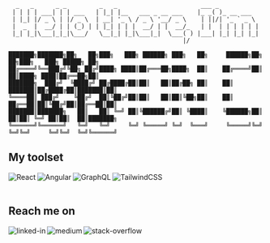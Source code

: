 ```
  _   _      _ _         _   _                       ___ _
 | | | | ___| | | ___   | |_| |__   ___ _ __ ___    |_ _( )_ __ ___
 | |_| |/ _ \ | |/ _ \  | __| '_ \ / _ \ '__/ _ \    | ||/| '_ ` _ \
 |  _  |  __/ | | (_) | | |_| | | |  __/ | |  __/_   | |  | | | | | |
 |_| |_|\___|_|_|\___/   \__|_| |_|\___|_|  \___( ) |___| |_| |_| |_|
                                                |/

███████╗███████╗██╗   ██╗███╗   ███╗ ██████╗ ███╗   ██╗     ██████╗██╗  ██╗███╗   ███╗ █████╗ ██╗
██╔════╝╚══███╔╝╚██╗ ██╔╝████╗ ████║██╔═══██╗████╗  ██║    ██╔════╝██║  ██║████╗ ████║██╔══██╗██║
███████╗  ███╔╝  ╚████╔╝ ██╔████╔██║██║   ██║██╔██╗ ██║    ██║     ███████║██╔████╔██║███████║██║
╚════██║ ███╔╝    ╚██╔╝  ██║╚██╔╝██║██║   ██║██║╚██╗██║    ██║     ██╔══██║██║╚██╔╝██║██╔══██║██║
███████║███████╗   ██║   ██║ ╚═╝ ██║╚██████╔╝██║ ╚████║    ╚██████╗██║  ██║██║ ╚═╝ ██║██║  ██║███████╗
╚══════╝╚══════╝   ╚═╝   ╚═╝     ╚═╝ ╚═════╝ ╚═╝  ╚═══╝     ╚═════╝╚═╝  ╚═╝╚═╝     ╚═╝╚═╝  ╚═╝╚══════╝
```

## My toolset

<img align="left" alt="React" src="https://img.shields.io/badge/react%20-%2320232a.svg?&style=for-the-badge&logo=react&logoColor=%2361DAFB" />
<img align="left" alt="Angular" src="https://img.shields.io/badge/angular%20-%2320232a.svg?&style=for-the-badge&logo=angular&color=dd1b16" />
<img align="left" alt="GraphQL" src="https://img.shields.io/badge/graphql%20-%2320232a.svg?&style=for-the-badge&logo=GraphQL&color=e535ab&logoColor=ffffff" />
<img align="left" alt="TailwindCSS" src="https://img.shields.io/badge/TailwindCss%20-%2320232a.svg?&style=for-the-badge&logo=Tailwind%20CSS&color=17A8CA&logoColor=ffffff" />
<br /><br />

## Reach me on

[<img align="left" alt="linked-in" src="https://img.shields.io/badge/linkedin-%230077B5.svg?&style=for-the-badge&logo=linkedin&logoColor=white" />](https://www.linkedin.com/in/szymon-chmal/)
[<img align="left" alt="medium" src="https://img.shields.io/badge/medium-%2312100E.svg?&style=for-the-badge&logo=medium&logoColor=white" />](https://medium.com/@othcodx)
[<img align="left" alt="stack-overflow" src="https://img.shields.io/badge/stack%20overflow-FE7A16?logo=stack-overflow&logoColor=white&style=for-the-badge" />](https://stackoverflow.com/users/9692012/aitwar)

